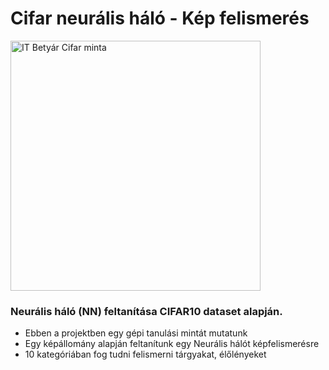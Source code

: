 # Cifar neurális háló - Kép felismerés

<img src="https://raw.githubusercontent.com/itbetyar/cifar_neuralis_halo/main/itbetyar-cifar10-minta.webp" alt="IT Betyár Cifar minta" width="400">


### Neurális háló (NN) feltanítása CIFAR10 dataset alapján.
- Ebben a projektben egy gépi tanulási mintát mutatunk
- Egy képállomány alapján feltanítunk egy Neurális hálót képfelismerésre
- 10 kategóriában fog tudni felismerni tárgyakat, élőlényeket
